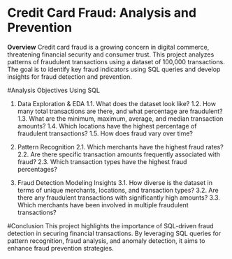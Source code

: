# Credit Card Fraud: Analysis and Prevention

**Overview**
Credit card fraud is a growing concern in digital commerce, threatening financial security and consumer trust. This project analyzes patterns of fraudulent transactions using a dataset of 100,000 transactions. The goal is to identify key fraud indicators using SQL queries and develop insights for fraud detection and prevention.

#Analysis Objectives Using SQL
  1. Data Exploration & EDA
  1.1. What does the dataset look like?
  1.2. How many total transactions are there, and what percentage are fraudulent?
  1.3. What are the minimum, maximum, average, and median transaction amounts?
  1.4. Which locations have the highest percentage of fraudulent transactions?
  1.5. How does fraud vary over time?
  
  2. Pattern Recognition
  2.1. Which merchants have the highest fraud rates?
  2.2. Are there specific transaction amounts frequently associated with fraud?
  2.3. Which transaction types have the highest fraud percentages?
  
  3. Fraud Detection Modeling Insights
  3.1. How diverse is the dataset in terms of unique merchants, locations, and transaction types?
  3.2. Are there any fraudulent transactions with significantly high amounts?
  3.3. Which merchants have been involved in multiple fraudulent transactions?

#Conclusion
This project highlights the importance of SQL-driven fraud detection in securing financial transactions. By leveraging SQL queries for pattern recognition, fraud analysis, and anomaly detection, it aims to enhance fraud prevention strategies.
